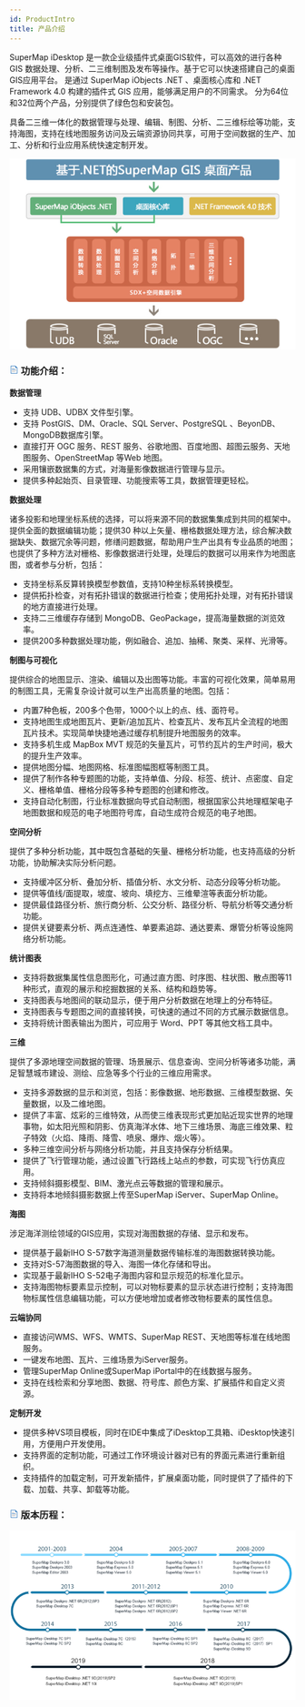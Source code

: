 ```yaml
---
id: ProductIntro
title: 产品介绍
---  
```


SuperMap iDesktop 是一款企业级插件式桌面GIS软件，可以高效的进行各种 GIS 数据处理、分析、二三维制图及发布等操作。基于它可以快速搭建自己的桌面GIS应用平台。 是通过
SuperMap iObjects .NET 、桌面核心库和 .NET Framework 4.0 构建的插件式 GIS
应用，能够满足用户的不同需求。 分为64位和32位两个产品，分别提供了绿色包和安装包。

具备二三维一体化的数据管理与处理、编辑、制图、分析、二三维标绘等功能，支持海图，支持在线地图服务访问及云端资源协同共享，可用于空间数据的生产、加工、分析和行业应用系统快速定制开发。

![](img/DesktopIntro.jpg)  

### ![](img/read.gif) 功能介绍：

**数据管理**
   

  * 支持 UDB、UDBX 文件型引擎。 
  * 支持 PostGIS、DM、Oracle、SQL Server、PostgreSQL 、BeyonDB、MongoDB数据库引擎。
  * 直接打开 OGC 服务、REST 服务、谷歌地图、百度地图、超图云服务、天地图服务、OpenStreetMap 等Web 地图。
  * 采用镶嵌数据集的方式，对海量影像数据进行管理与显示。
  * 提供多种起始页、目录管理、功能搜索等工具，数据管理更轻松。

**数据处理**

诸多投影和地理坐标系统的选择，可以将来源不同的数据集集成到共同的框架中。提供全面的数据编辑功能；提供30
种以上矢量、栅格数据处理方法，综合解决数据缺失、数据冗余等问题，修缮问题数据，帮助用户生产出具有专业品质的地图；也提供了多种方法对栅格、影像数据进行处理，处理后的数据可以用来作为地图底图，或者参与分析，包括：

  * 支持坐标系反算转换模型参数值，支持10种坐标系转换模型。
  * 提供拓扑检查，对有拓扑错误的数据进行检查；使用拓扑处理，对有拓扑错误的地方直接进行处理。
  * 支持二三维缓存存储到 MongoDB、GeoPackage，提高海量数据的浏览效率。
  * 提供200多种数据处理功能，例如融合、追加、抽稀、聚类、采样、光滑等。

**制图与可视化**

提供综合的地图显示、渲染、编辑以及出图等功能。丰富的可视化效果，简单易用的制图工具，无需复杂设计就可以生产出高质量的地图。包括：

  * 内置7种色板，200多个色带，1000个以上的点、线、面符号。
  * 支持地图生成地图瓦片、更新/追加瓦片、检查瓦片、发布瓦片全流程的地图瓦片技术。实现简单快捷地通过缓存机制提升地图服务的效率。 
  * 支持多机生成 MapBox MVT 规范的矢量瓦片，可节约瓦片的生产时间，极大的提升生产效率。
  * 提供地图分幅、地图网格、标准图幅图框等制图工具。
  * 提供了制作各种专题图的功能，支持单值、分段、标签、统计、点密度、自定义、栅格单值、栅格分段等多种专题图的创建和修改。
  * 支持自动化制图，行业标准数据向导式自动制图，根据国家公共地理框架电子地图数据和规范的电子地图符号库，自动生成符合规范的电子地图。 

**空间分析**

提供了多种分析功能，其中既包含基础的矢量、栅格分析功能，也支持高级的分析功能，协助解决实际分析问题。

  * 支持缓冲区分析、叠加分析、插值分析、水文分析、动态分段等分析功能。
  * 提供等值线/面提取，坡度、坡向、填挖方、三维晕渲等表面分析功能。
  * 提供最佳路径分析、旅行商分析、公交分析、路径分析、导航分析等交通分析功能。
  * 提供关键要素分析、两点连通性、单要素追踪、通达要素、爆管分析等设施网络分析功能。

**统计图表**

  * 支持将数据集属性信息图形化，可通过直方图、时序图、柱状图、散点图等11种形式，直观的展示和挖掘数据的关系、结构和趋势等。
  * 支持图表与地图间的联动显示，便于用户分析数据在地理上的分布特征。
  * 支持图表与专题图之间的直接转换，可快速的通过不同的方式展示数据信息。
  * 支持将统计图表输出为图片，可应用于 Word、PPT 等其他文档工具中。

**三维**

提供了多源地理空间数据的管理、场景展示、信息查询、空间分析等诸多功能，满足智慧城市建设、测绘、应急等多个行业的三维应用需求。

  * 支持多源数据的显示和浏览，包括：影像数据、地形数据、三维模型数据、矢量数据，以及二维地图。
  * 提供了丰富、炫彩的三维特效，从而使三维表现形式更加贴近现实世界的地理事物，如太阳光照和阴影、仿真海洋水体、地下三维场景、海底三维效果、粒子特效（火焰、降雨、降雪、喷泉、爆炸、烟火等）。
  * 多种三维空间分析与网络分析功能，并且支持保存分析结果。
  * 提供了飞行管理功能，通过设置飞行路线上站点的参数，可实现飞行仿真应用。
  * 支持倾斜摄影模型、BIM、激光点云等数据的管理和展示。
  * 支持将本地倾斜摄影数据上传至SuperMap iServer、SuperMap Online。

**海图**

涉足海洋测绘领域的GIS应用，实现对海图数据的存储、显示和发布。

  * 提供基于最新IHO S-57数字海道测量数据传输标准的海图数据转换功能。
  * 支持对S-57海图数据的导入、海图一体化存储和导出。
  * 实现基于最新IHO S-52电子海图内容和显示规范的标准化显示。
  * 支持海图物标要素显示控制，可以对物标要素的显示状态进行控制；支持海图物标属性信息编辑功能，可以方便地增加或者修改物标要素的属性信息。

**云端协同**

  * 直接访问WMS、WFS、WMTS、SuperMap REST、天地图等标准在线地图服务。
  * 一键发布地图、瓦片、三维场景为iServer服务。
  * 管理SuperMap Online或SuperMap iPortal中的在线数据与服务。
  * 支持在线检索和分享地图、数据、符号库、颜色方案、扩展插件和自定义资源。

**定制开发**

  * 提供多种VS项目模板，同时在IDE中集成了iDesktop工具箱、iDesktop快速引用，方便用户开发使用。
  * 支持界面的定制功能，可通过工作环境设计器对已有的界面元素进行重新组织。
  * 支持插件的加载定制，可开发新插件，扩展桌面功能，同时提供了了插件的下载、加载、共享、卸载等功能。

### ![](img/read.gif) 版本历程：

![](img/VersionHistory.png)  

